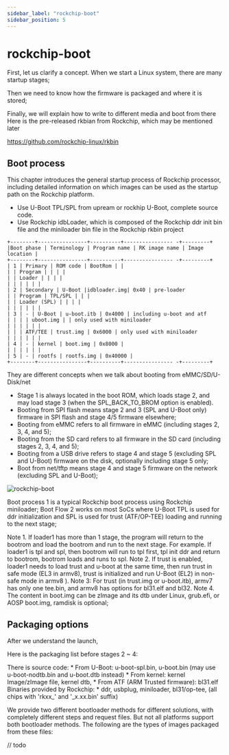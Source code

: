 ```yaml
---
sidebar_label: "rockchip-boot"
sidebar_position: 5
---
```


# rockchip-boot

First, let us clarify a concept. When we start a Linux system, there are many startup stages;

Then we need to know how the firmware is packaged and where it is stored;

Finally, we will explain how to write to different media and boot from there
Here is the pre-released rkbian from Rockchip, which may be mentioned later

https://github.com/rockchip-linux/rkbin

## Boot process

This chapter introduces the general startup process of Rockchip processor, including detailed information on which images can be used as the startup path on the Rockchip platform.

- Use U-Boot TPL/SPL from upream or rockhip U-Boot, complete source code.
- Use Rockchip idbLoader, which is composed of the Rockchip ddr init bin file and the miniloader bin file in the Rockchip rkbin project

```
+--------+----------------+----------+---------------- -+---------+
|Boot phase | Terminology | Program name | RK image name | Image location |
+--------+----------------+----------+---------------- -+---------+
| 1 | Primary | ROM code | BootRom | |
| | Program | | | |
| | Loader | | | |
| | | | | |
| 2 | Secondary | U-Boot |idbloader.img| 0x40 | pre-loader
| | Program | TPL/SPL | | |
| | Loader (SPL) | | | |
| | | | | |
| 3 | - | U-Boot | u-boot.itb | 0x4000 | including u-boot and atf
| | | | uboot.img | | only used with miniloader
| | | | | |
| | | ATF/TEE | trust.img | 0x6000 | only used with miniloader
| | | | | |
| 4 | - | kernel | boot.img | 0x8000 |
| | | | | |
| 5 | - | rootfs | rootfs.img | 0x40000 |
+--------+----------------+----------+---------------- -+---------+
```

They are different concepts when we talk about booting from eMMC/SD/U-Disk/net
* Stage 1 is always located in the boot ROM, which loads stage 2, and may load stage 3 (when the SPL_BACK_TO_BROM option is enabled).
* Booting from SPI flash means stage 2 and 3 (SPL and U-Boot only) firmware in SPI flash and stage 4/5 firmware elsewhere;
* Booting from eMMC refers to all firmware in eMMC (including stages 2, 3, 4, and 5);
* Booting from the SD card refers to all firmware in the SD card (including stages 2, 3, 4, and 5);
* Booting from a USB drive refers to stage 4 and stage 5 (excluding SPL and U-Boot) firmware on the disk, optionally including stage 5 only;
* Boot from net/tftp means stage 4 and stage 5 firmware on the network (excluding SPL and U-Boot);

![rockchip-boot](/img/general-tutorial/rockchip-boot.jpg)

Boot process 1 is a typical Rockchip boot process using Rockchip miniloader;
Boot Flow 2 works on most SoCs where U-Boot TPL is used for ddr initialization and SPL is used for trust (ATF/OP-TEE) loading and running to the next stage;

Note 1. If loader1 has more than 1 stage, the program will return to the bootrom and load the bootrom and run to the next stage. For example. If loader1 is tpl and spl, then bootrom will run to tpl first, tpl init ddr and return to bootrom, bootrom loads and runs to spl.
Note 2. If trust is enabled, loader1 needs to load trust and u-boot at the same time, then run trust in safe mode (EL3 in armv8), trust is initialized and run U-Boot (EL2) in non-safe mode in armv8 ).
Note 3: For trust (in trust.img or u-boot.itb), armv7 has only one tee.bin, and armv8 has options for bl31.elf and bl32.
Note 4. The content in boot.img can be zImage and its dtb under Linux, grub.efi, or AOSP boot.img, ramdisk is optional;

## Packaging options

After we understand the launch,

Here is the packaging list before stages 2 ~ 4:

There is source code:
     * From U-Boot: u-boot-spl.bin, u-boot.bin (may use u-boot-nodtb.bin and u-boot.dtb instead)
     * From kernel: kernel Image/zImage file, kernel dtb,
     * From ATF (ARM Trusted firmware): bl31.elf
Binaries provided by Rockchip:
     * ddr, usbplug, miniloader, bl31/op-tee, (all chips with 'rkxx_' and '_x.xx.bin' suffix)
    
We provide two different bootloader methods for different solutions, with completely different steps and request files. But not all platforms support both bootloader methods. The following are the types of images packaged from these files:

// todo